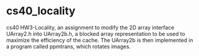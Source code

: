 # cs40_locality
cs40 HW3-Locality, an assignment to modify the 2D array interface UArray2.h into UArray2b.h, a blocked array representation to be used to maximize the efficiency of the cache. The UArray2b is then implemented in a program called ppmtrans, which rotates images. 

